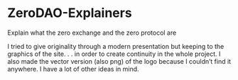 # ZeroDAO-Explainers
Explain what the zero exchange and the zero protocol are

I tried to give originality through a modern presentation but keeping to the graphics of the site. . . in order to create continuity in the whole project.
I also made the vector version (also png) of the logo because I couldn’t find it anywhere.
I have a lot of other ideas in mind.
